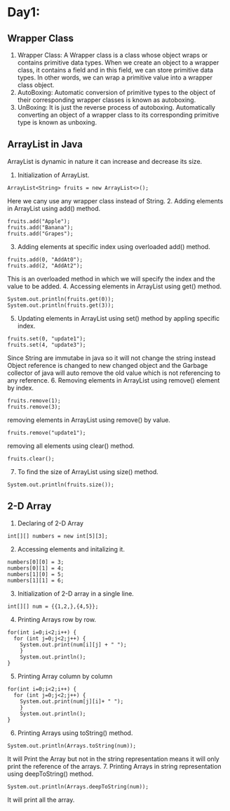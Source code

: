 # Day1:

## Wrapper Class
1. Wrapper Class: A Wrapper class is a class whose object wraps or contains primitive data types. When we create an object to a wrapper class, it contains a field and in this field, we can store primitive data types. In other words, we can wrap a primitive value into a wrapper class object.
2. AutoBoxing: Automatic conversion of primitive types to the object of their corresponding wrapper classes is known as autoboxing.
3. UnBoxing:  It is just the reverse process of autoboxing. Automatically converting an object of a wrapper class to its corresponding primitive type is known as unboxing.

## ArrayList in Java
ArrayList is dynamic in nature it can increase and decrease its size.

1. Initialization of ArrayList.
```
ArrayList<String> fruits = new ArrayList<>();
```
Here we cany use any wrapper class instead of String.
2. Adding elements in ArrayList using add() method.
```
fruits.add("Apple");
fruits.add("Banana");
fruits.add("Grapes");
```
3. Adding elements at specific index using overloaded add() method.
```
fruits.add(0, "AddAt0");
fruits.add(2, "AddAt2");
```
This is an overloaded method in which we will specify the index and the value to be added.
4. Accessing elements in ArrayList using get() method.
```
System.out.println(fruits.get(0));
System.out.println(fruits.get(3));
```
5. Updating elements in ArrayList using set() method by appling specific index.
```
fruits.set(0, "update1");
fruits.set(4, "update3");
```
Since String are immutabe in java so it will not change the string instead Object reference is changed to new changed object and the Garbage collector of java will auto remove the old value which is not referencing to any reference.
6. Removing elements in ArrayList using remove() element by index.
```
fruits.remove(1);
fruits.remove(3);
```
removing elements in ArrayList using remove() by value.
```
fruits.remove("update1");
```
removing all elements using clear() method.
```
fruits.clear();
```
7. To find the size of ArrayList using size() method.
```
System.out.println(fruits.size());
```

## 2-D Array

1. Declaring of 2-D Array
```
int[][] numbers = new int[5][3];
```
2. Accessing elements and initalizing it.
```
numbers[0][0] = 3;
numbers[0][1] = 4;
numbers[1][0] = 5;
numbers[1][1] = 6;
```
3. Initialization of 2-D array in a single line.
```
int[][] num = {{1,2,},{4,5}};
```
4. Printing Arrays row by row.
```
for(int i=0;i<2;i++) {
  for (int j=0;j<2;j++) {
    System.out.print(num[i][j] + " ");
	}
	System.out.println();
}
```
5. Printing Array column by column
```
for(int i=0;i<2;i++) {
  for (int j=0;j<2;j++) {
    System.out.print(num[j][i]+ " ");
	}
	System.out.println();
}
```
6. Printing Arrays using toString() method.
```
System.out.println(Arrays.toString(num));
```
It will Print the Array but not in the string representation means it will only print the reference of the arrays.
7. Printing Arrays in string representation using deepToString() method.
```
System.out.println(Arrays.deepToString(num));
```
It will print all the array.

